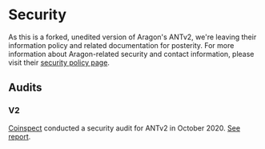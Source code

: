# Security

As this is a forked, unedited version of Aragon's ANTv2, we're leaving their information policy and related documentation for posterity. For more information about Aragon-related security and contact information, please visit their [security policy page](https://wiki.aragon.org/association/security/).

## Audits

### V2

[Coinspect](https://coinspect.com/) conducted a security audit for ANTv2 in October 2020. [See report](security/audits/v2-2020-10.pdf).
